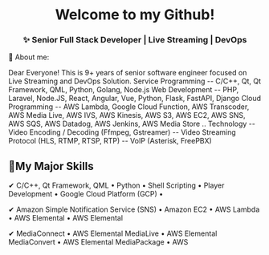 <h1 align="center">Welcome to my Github!</h1>

<h3 align='center'>
 ✨ Senior Full Stack Developer | Live Streaming | DevOps
</h4>
📜 About me:
<p>
Dear Everyone! This is 9+ years of senior software engineer focused on Live Streaming and DevOps Solution.
Service Programming
-- C/C++, Qt, Qt Framework, QML, Python, Golang, Node.js
Web Development
-- PHP, Laravel, Node.JS, React, Angular, Vue, Python, Flask, FastAPI, Django
Cloud Programming
-- AWS Lambda, Google Cloud Function, AWS Transcoder, AWS Media Live, AWS IVS, AWS Kinesis, AWS S3, AWS
EC2, AWS SNS, AWS SQS, AWS Datadog, AWS Jenkins, AWS Media Store ..
Technology
-- Video Encoding / Decoding (Ffmpeg, Gstreamer)
-- Video Streaming Protocol (HLS, RTMP, RTSP, RTP)
-- VoIP (Asterisk, FreePBX)
</p>


<h2>🥇My Major Skills</h2>
✔ C/C++, Qt Framework, QML • Python • Shell Scripting • Player Development • Google Cloud Platform (GCP) •

✔ Amazon Simple Notification Service (SNS) • Amazon EC2 • AWS Lambda • AWS Elemental • AWS Elemental

✔ MediaConnect • AWS Elemental MediaLive • AWS Elemental MediaConvert • AWS Elemental MediaPackage • AWS
<br>
</p>
